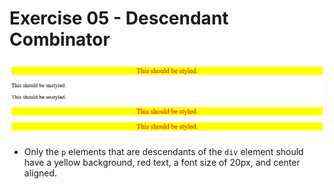 # Exercise 05 - Descendant Combinator

![Example Image](./desired-outcome.jpg)

* Only the `p` elements that are descendants of the `div` element should have a yellow background, red text, a font size of 20px, and center aligned.
